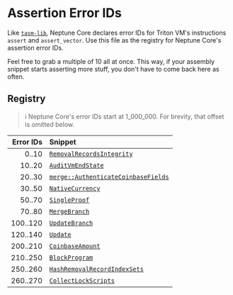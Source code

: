 # Assertion Error IDs

Like [`tasm-lib`](https://github.com/TritonVM/tasm-lib/blob/master/tasm-lib/src/assertion_error_ids.md),
Neptune Core declares error IDs for Triton VM's instructions `assert` and `assert_vector`.
Use this file as the registry for Neptune Core's assertion error IDs.

Feel free to grab a multiple of 10 all at once.
This way, if your assembly snippet starts asserting more stuff, you don't have to come back here as
often.

## Registry

> ℹ️ Neptune Core's error IDs start at 1_000_000.
> For brevity, that offset is omitted below.

| Error IDs | Snippet                                                                                                                  |
|----------:|:-------------------------------------------------------------------------------------------------------------------------|
|     0..10 | [`RemovalRecordsIntegrity`](models/blockchain/transaction/validity/removal_records_integrity.rs)                         |
|    10..20 | [`AuditVmEndState`](models/proof_abstractions/tasm/audit_vm_end_state.rs)                                                |
|    20..30 | [`merge::AuthenticateCoinbaseFields`](models/blockchain/transaction/validity/tasm/merge/authenticate_coinbase_fields.rs) |
|    30..50 | [`NativeCurrency`](models/blockchain/type_scripts/native_currency.rs)                                                    |
|    50..70 | [`SingleProof`](models/blockchain/transaction/validity/single_proof.rs)                                                  |
|    70..80 | [`MergeBranch`](models/blockchain/transaction/validity/tasm/single_proof/merge_branch.rs)                                |
|  100..120 | [`UpdateBranch`](models/blockchain/transaction/validity/tasm/single_proof/update_branch.rs)                              |
|  120..140 | [`Update`](models/blockchain/transaction/validity/update.rs)                                                             |
|  200..210 | [`CoinbaseAmount`](models/blockchain/transaction/validity/tasm/coinbase_amount.rs)                                       |
|  210..250 | [`BlockProgram`](models/blockchain/block/validity/block_program.rs)                                                      |
|  250..260 | [`HashRemovalRecordIndexSets`](models/blockchain/transaction/validity/tasm/hash_removal_record_index_sets.rs)            |
|  260..270 | [`CollectLockScripts`](models/blockchain/transaction/validity/collect_lock_scripts.rs)                                   |

